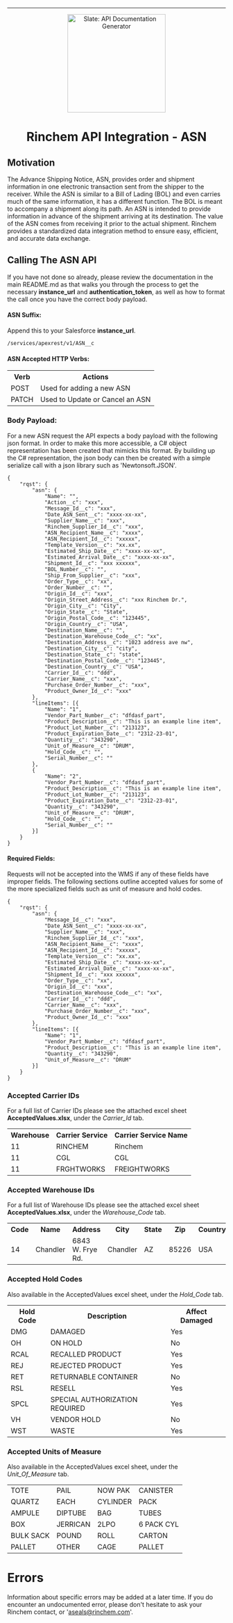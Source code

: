 ----------

<p align="center">
  <img src="http://www.rinchem.com/images/logo.gif" alt="Slate: API Documentation Generator" width="226">
</p>

<h1 align="center">Rinchem API Integration - ASN </h1>

## Motivation

The Advance Shipping Notice, ASN, provides order and shipment information in one electronic transaction sent from the shipper to the receiver. While the ASN is similar to a Bill of Lading (BOL) and even carries much of the same information, it has a different function. The BOL is meant to accompany a shipment along its path. An ASN is intended to provide information in advance of the shipment arriving at its destination.
The value of the ASN comes from receiving it prior to the actual shipment. Rinchem provides a standardized data integration method to ensure easy, efficient, and accurate data exchange. 

## Calling The ASN API
If you have not done so already, please review the documentation in the main README.md as that walks you through the process to get the necessary **instance_url** and **authentication_token**, as well as how to format the call once you have the correct body payload. 

#### ASN Suffix:
Append this to your Salesforce **instance_url**.
```
/services/apexrest/v1/ASN__c
```

#### ASN Accepted HTTP Verbs:
<Table>
<tr><th>Verb</th><th>Actions</th></tr>
<tr><td>POST</td><td>Used for adding a new ASN</td></tr>
<tr><td>PATCH</td><td>Used to Update or Cancel an ASN</td></tr>
</Table>


### Body Payload: 
For a new ASN request the API expects a body payload with the following json format. In order to make this more accessible, a C# object representation has been created that mimicks this format. By building up the C# representation, the json body can then be created with a simple serialize call with a json library such as 'Newtonsoft.JSON'.

```
{
	"rqst": {
		"asn": {
			"Name": "",
			"Action__c": "xxx",
			"Message_Id__c": "xxx",
			"Date_ASN_Sent__c": "xxxx-xx-xx",
			"Supplier_Name__c": "xxx",
			"Rinchem_Supplier_Id__c": "xxx",
			"ASN_Recipient_Name__c": "xxxx",
			"ASN_Recipient_Id__c": "xxxxx",
			"Template_Version__c": "xx.xx",
			"Estimated_Ship_Date__c": "xxxx-xx-xx",
			"Estimated_Arrival_Date__c": "xxxx-xx-xx",
			"Shipment_Id__c": "xxx xxxxxx",
			"BOL_Number__c": "",
			"Ship_From_Supplier__c": "xxx",
			"Order_Type__c": "xx",
			"Order_Number__c": "",
			"Origin_Id__c": "xxx",
			"Origin_Street_Address__c": "xxx Rinchem Dr.",
			"Origin_City__c": "City",
			"Origin_State__c": "State",
			"Origin_Postal_Code__c": "123445",
			"Origin_Country__c": "USA",
			"Destination_Name__c": "",
			"Destination_Warehouse_Code__c": "xx",
			"Destination_Address__c": "1023 address ave nw",
			"Destination_City__c": "city",
			"Destination_State__c": "state",
			"Destination_Postal_Code__c": "123445",
			"Destination_Country__c": "USA",
			"Carrier_Id__c": "ddd",
			"Carrier_Name__c": "xxx",
			"Purchase_Order_Number__c": "xxx",
			"Product_Owner_Id__c": "xxx"
		},
		"lineItems": [{
			"Name": "1",
			"Vendor_Part_Number__c": "dfdasf_part",
			"Product_Description__c": "This is an example line item",
			"Product_Lot_Number__c": "213123",
			"Product_Expiration_Date__c": "2312-23-01",
			"Quantity__c": "343290",
			"Unit_of_Measure__c": "DRUM",
			"Hold_Code__c": "",
			"Serial_Number__c": ""
		},
		{
			"Name": "2",
			"Vendor_Part_Number__c": "dfdasf_part",
			"Product_Description__c": "This is an example line item",
			"Product_Lot_Number__c": "213123",
			"Product_Expiration_Date__c": "2312-23-01",
			"Quantity__c": "343290",
			"Unit_of_Measure__c": "DRUM",
			"Hold_Code__c": "",
			"Serial_Number__c": ""
		}]
	}
}
```
#### Required Fields:
Requests will not be accepted into the WMS if any of these fields have improper fields. The following sections outline accepted values for some of the more specialized fields such as unit of measure and hold codes.
```
{
	"rqst": {
		"asn": {
			"Message_Id__c": "xxx",
			"Date_ASN_Sent__c": "xxxx-xx-xx",
			"Supplier_Name__c": "xxx",
			"Rinchem_Supplier_Id__c": "xxx",
			"ASN_Recipient_Name__c": "xxxx",
			"ASN_Recipient_Id__c": "xxxxx",
			"Template_Version__c": "xx.xx",
			"Estimated_Ship_Date__c": "xxxx-xx-xx",
			"Estimated_Arrival_Date__c": "xxxx-xx-xx",
			"Shipment_Id__c": "xxx xxxxxx",
			"Order_Type__c": "xx",
			"Origin_Id__c": "xxx",
			"Destination_Warehouse_Code__c": "xx",
			"Carrier_Id__c": "ddd",
			"Carrier_Name__c": "xxx",
			"Purchase_Order_Number__c": "xxx",
			"Product_Owner_Id__c": "xxx"
		},
		"lineItems": [{
			"Name": "1",
			"Vendor_Part_Number__c": "dfdasf_part",
			"Product_Description__c": "This is an example line item",
			"Quantity__c": "343290",
			"Unit_of_Measure__c": "DRUM"
		}]
	}
}
```


### Accepted Carrier IDs
For a full list of Carrier IDs please see the attached excel sheet **AcceptedValues.xlsx**, under the *Carrier_Id* tab.
<Table>
<tr><th>Warehouse</th><th>Carrier Service</th><th>Carrier Service Name</th></tr>
<tr> <td>11</td> <td>RINCHEM</td> <td>Rinchem</td> </tr>
<tr> <td>11</td> <td>CGL</td> <td>CGL</td> </tr>
<tr> <td>11</td> <td>FRGHTWORKS</td> <td>FREIGHTWORKS</td> </tr>
</Table>

### Accepted Warehouse IDs
For a full list of Warehouse IDs please see the attached excel sheet **AcceptedValues.xlsx**, under the *Warehouse_Code* tab.

<Table>
<tr><th>Code</th><th>Name</th><th>Address</th><th>City</th><th>State</th><th>Zip</th><th>Country</th></tr>
<tr>
<td>14</td> <td>Chandler</td> <td>6843 W. Frye Rd.</td> <td>Chandler</td> <td>AZ</td> <td>85226</td> <td>USA</td> 
</tr>

</Table>

### Accepted Hold Codes
Also available in the AcceptedValues excel sheet, under the *Hold_Code* tab.
<Table>
<tr><th>Hold Code</th><th>Description</th><th>Affect Damaged</th></tr>
<tr> <td>DMG</td>  <td>DAMAGED                              </td> <td>Yes</td> </tr>
<tr> <td>OH</td>   <td>ON HOLD                              </td> <td>No</td> </tr>
<tr> <td>RCAL</td> <td>RECALLED PRODUCT                     </td> <td>Yes</td> </tr>
<tr> <td>REJ</td>  <td>REJECTED PRODUCT                     </td> <td>Yes</td> </tr>
<tr> <td>RET</td>  <td>RETURNABLE CONTAINER                 </td> <td>No</td> </tr>
<tr> <td>RSL</td>  <td>RESELL                               </td> <td>Yes</td> </tr>
<tr> <td>SPCL</td> <td>SPECIAL AUTHORIZATION REQUIRED       </td> <td>Yes</td> </tr>
<tr> <td>VH</td>   <td>VENDOR HOLD                          </td> <td>No</td> </tr>
<tr> <td>WST</td>  <td>WASTE                                </td> <td>Yes</td> </tr>

</Table>

### Accepted Units of Measure
Also available in the AcceptedValues excel sheet, under the *Unit_Of_Measure* tab.
<Table>
<tr>
<td>TOTE</td>
<td>PAIL</td>
<td>NOW PAK</td>
<td>CANISTER</td>
</tr>
<tr>
<td>QUARTZ</td>
<td>EACH</td>
<td>CYLINDER</td>
<td>PACK</td>
</tr>
<tr>
<td>AMPULE</td>
<td>DIPTUBE</td>
<td>BAG</td>
<td>TUBES</td>
</tr>
<tr><td>BOX</td>
<td>JERRICAN</td>
<td>2LPO</td>
<td>6 PACK CYL</td>
</tr>
<tr>
<td>BULK SACK</td>
<td>POUND</td>
<td>ROLL</td>
<td>CARTON</td>
</tr>
<tr>
<td>PALLET</td>
<td>OTHER</td>
<td>CAGE</td>
<td>PALLET</td>
</tr>
</Table>




# Errors
Information about specific errors may be added at a later time. If you do encounter an undocumented error, please don't hesitate to ask your Rinchem contact, or 'aseals@rinchem.com'.